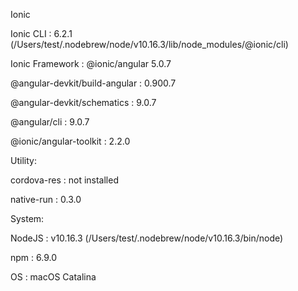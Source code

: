 Ionic

   Ionic CLI                     : 6.2.1 (/Users/test/.nodebrew/node/v10.16.3/lib/node_modules/@ionic/cli)

   Ionic Framework               : @ionic/angular 5.0.7

   @angular-devkit/build-angular : 0.900.7

   @angular-devkit/schematics    : 9.0.7

   @angular/cli                  : 9.0.7

   @ionic/angular-toolkit        : 2.2.0

Utility:

   cordova-res : not installed

   native-run  : 0.3.0

System:

   NodeJS : v10.16.3 (/Users/test/.nodebrew/node/v10.16.3/bin/node)

   npm    : 6.9.0
   
   OS     : macOS Catalina

